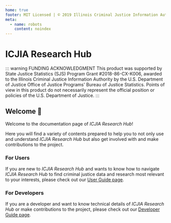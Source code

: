 ```yaml
---
home: true
footer: MIT Licensed | © 2019 Illinois Criminal Justice Information Authority
meta:
  - name: robots
    content: noindex
---
```


# ICJIA Research Hub

::: warning FUNDING ACKNOWLEDGMENT
This product was supported by State Justice Statistics (SJS) Program Grant #2018-86-CX-K006, awarded to the Illinois Criminal Justice Information Authority by the U.S. Department of Justice Office of Justice Programs' Bureau of Justice Statistics. Points of view in this product do not necessarily represent the official position or policies of the U.S. Department of Justice.
:::

<Vuepress />

## Welcome :tada:

Welcome to the documentation page of _ICJIA Research Hub_!

Here you will find a variety of contents prepared to help you to not only use and understand _ICJIA Research Hub_ but also get involved with and make contributions to the project.

### For Users

If you are new to _ICJIA Research Hub_ and wants to know how to navigate _ICJIA Research Hub_ to find criminal justice data and research most relevant to your interests, please check out our [User Guide page](/guide/).

### For Developers

If you are a developer and want to know technical details of _ICJIA Research Hub_ or make contributions to the project, please check out our [Developer Guide page](/dev-guide/).
